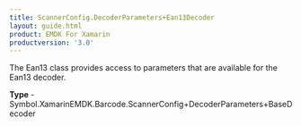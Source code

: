 ```yaml
---
title: ScannerConfig.DecoderParameters+Ean13Decoder
layout: guide.html
product: EMDK For Xamarin 
productversion: '3.0' 
---
```

The Ean13 class provides access to parameters that are available for the Ean13 decoder.

**Type** - Symbol.XamarinEMDK.Barcode.ScannerConfig+DecoderParameters+BaseDecoder

